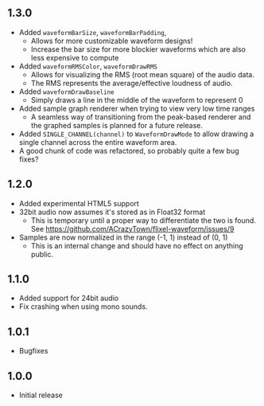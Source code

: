 ## 1.3.0
- Added `waveformBarSize`, `waveformBarPadding`,
    - Allows for more customizable waveform designs!
    - Increase the bar size for more blockier waveforms which are also less expensive to compute
- Added `waveformRMSColor`, `waveformDrawRMS`
    - Allows for visualizing the RMS (root mean square) of the audio data.
    - The RMS represents the average/effective loudness of audio.
- Added `waveformDrawBaseline`
    - Simply draws a line in the middle of the waveform to represent 0
- Added sample graph renderer when trying to view very low time ranges
    - A seamless way of transitioning from the peak-based renderer and the graphed samples is planned for a future release.
- Added `SINGLE_CHANNEL(channel)` to `WaveformDrawMode` to allow drawing a single channel across the entire waveform area.
- A good chunk of code was refactored, so probably quite a few bug fixes?

## 1.2.0
- Added experimental HTML5 support
- 32bit audio now assumes it's stored as in Float32 format
    - This is temporary until a proper way to differentiate the two is found. See https://github.com/ACrazyTown/flixel-waveform/issues/9
- Samples are now normalized in the range (-1, 1) instead of (0, 1)
    - This is an internal change and should have no effect on anything public.

## 1.1.0
- Added support for 24bit audio
- Fix crashing when using mono sounds.

## 1.0.1
- Bugfixes

## 1.0.0
- Initial release
